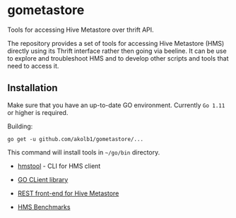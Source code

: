 # gometastore

Tools for accessing Hive Metastore over thrift API.

The repository provides a set of tools for accessing Hive Metastore (HMS) directly using
its Thrift interface rather then going via beeline. It can be use to explore and troubleshoot
HMS and to develop other scripts and tools that need to access it.

## Installation

Make sure that you have an up-to-date GO environment. Currently `Go 1.11` or higher is required.

Building:

    go get -u github.com/akolb1/gometastore/...
    
This command will install tools in `~/go/bin` directory.

* [hmstool][] - CLI for HMS client

[hmstool]: https://github.com/akolb1/gometastore/tree/master/hmstool

* [GO CLient library][]

[GO CLient library]: https://github.com/akolb1/gometastore/tree/master/hmsclient

* [REST front-end for Hive Metastore][]

[REST front-end for Hive Metastore]: https://github.com/akolb1/gometastore/tree/master/hmsweb

* [HMS Benchmarks][]

[HMS Benchmarks]: https://github.com/akolb1/gometastore/tree/master/hmsbench

 
